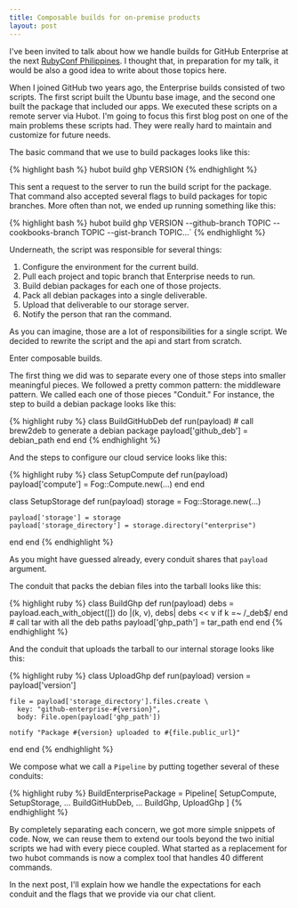 ```yaml
---
title: Composable builds for on-premise products
layout: post
---
```


I've been invited to talk about how we handle builds for GitHub Enterprise at the next [RubyConf Philippines](http://rubyconf.ph/). I thought that, in preparation for my talk, it would be also a good idea to write about those topics here.

When I joined GitHub two years ago, the Enterprise builds consisted of two scripts. The first script built the Ubuntu base image, and the second one built the package that included our apps. We executed these scripts on a remote server via Hubot. I'm going to focus this first blog post on one of the main problems these scripts had. They were really hard to maintain and customize for future needs.

The basic command that we use to build packages looks like this:

{% highlight bash %}
hubot build ghp VERSION
{% endhighlight %}

This sent a request to the server to run the build script for the package. That command also accepted several flags to build packages for topic branches. More often than not, we ended up running something like this:

{% highlight bash %}
hubot build ghp VERSION --github-branch TOPIC --cookbooks-branch TOPIC --gist-branch TOPIC...`
{% endhighlight %}

Underneath, the script was responsible for several things:

1. Configure the environment for the current build.
2. Pull each project and topic branch that Enterprise needs to run.
3. Build debian packages for each one of those projects.
4. Pack all debian packages into a single deliverable.
5. Upload that deliverable to our storage server.
6. Notify the person that ran the command.

As you can imagine, those are a lot of responsibilities for a single script. We decided to rewrite the script and the api and start from scratch.

Enter composable builds.

The first thing we did was to separate every one of those steps into smaller meaningful pieces. We followed a pretty common pattern: the middleware pattern. We called each one of those pieces "Conduit." For instance, the step to build a debian package looks like this:

{% highlight ruby %}
class BuildGitHubDeb
  def run(payload)
    # call brew2deb to generate a debian package
    payload['github_deb'] = debian_path
  end
end
{% endhighlight %}

And the steps to configure our cloud service looks like this:

{% highlight ruby %}
class SetupCompute
  def run(payload)
    payload['compute'] = Fog::Compute.new(...)
  end
end

class SetupStorage
  def run(payload)
    storage = Fog::Storage.new(...)
    
    payload['storage'] = storage
    payload['storage_directory'] = storage.directory("enterprise")
  end
end
{% endhighlight %}

As you might have guessed already, every conduit shares that `payload` argument.

The conduit that packs the debian files into the tarball looks like this:

{% highlight ruby %}
class BuildGhp
  def run(payload)
     debs = payload.each_with_object([]) do |(k, v), debs|
       debs << v if k =~ /_deb$/
     end
     # call tar with all the deb paths
     payload['ghp_path'] = tar_path
  end
end
{% endhighlight %}

And the conduit that uploads the tarball to our internal storage looks like this:

{% highlight ruby %}
class UploadGhp
  def run(payload)
    version = payload['version']
    
    file = payload['storage_directory'].files.create \
      key: "github-enterprise-#{version}",
      body: File.open(payload['ghp_path'])
    
    notify "Package #{version} uploaded to #{file.public_url}"
  end
end
{% endhighlight %}

We compose what we call a `Pipeline` by putting together several of these conduits:

{% highlight ruby %}
BuildEnterprisePackage = Pipeline[
   SetupCompute,
   SetupStorage,
   ...
   BuildGitHubDeb,
   ...
   BuildGhp,
   UploadGhp
]
{% endhighlight %}

By completely separating each concern, we got more simple snippets of code. Now, we can reuse them to extend our tools beyond the two initial scripts we had with every piece coupled. What started as a replacement for two hubot commands is now a complex tool that handles 40 different commands.

In the next post, I'll explain how we handle the expectations for each conduit and the flags that we provide via our chat client.
